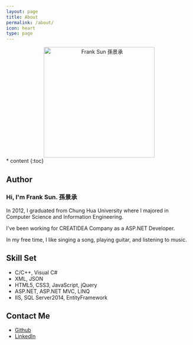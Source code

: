```yaml
---
layout: page
title: About
permalink: /about/
icon: heart
type: page
---
```

<div align="center">
    <img src="https://lh3.googleusercontent.com/DhD_bI66-pFpMu1q6AKko37ncXJL0P7SWqDcmeqvpPDzUQVHvbAEYUMu3T_vOyLDUm1uygd4HzvK1CutOOhMMw_VxYxyKZxOqmGN-ToQj92mEBsS6sGW1kirqRk6XtHFLzjsRHOYxpyY6R2EXd8hZ-azwYke0HMiuoemol6Om3GnAQi4xEHFaO6vc3CUnxfmXKAt9Pe4aM_D2cTjt3Ifn3mh8SeOvZV_3w9FTL0xS5M5IcsYqlXG7-3Ad17IfgTPEysT9pEW-7f1XP5z8vILvqxD1puMexcGvK_1o8SdkW4BDBkI3l7AfHPi4BvWruaDBayaYYtmmUq2Qs5Wk6lNj489bEm55WXvnD1ewCLW1HcNM3P8wiWfOH1-FHP0cxTKKxBPrYg6oNptHAID6BzcEgONn1Vfba6r0kBSAd8Shoor1jaJcrLirtX15NSzYHP3vJVbYSD3XGk96ZcaHexS-tGkqV0uewJom5ivtJKZ-8WrqCYSUOkwfyor8m02P50A89WlZWiGhTUYHOSYatyOkoiq-dalSAEhB1IQQNcXjdOxLPqEFrp_lAUTEAVwHfGm2_dt64uz=w1440-h810" title="Frank Sun 孫景承" alt="Frank Sun 孫景承" height="300">
</div>
* content
{:toc}

## **Author**
<h3>Hi, I'm Frank Sun. 孫景承</h3>
In 2012, I graduated from Chung Hua University where I majored in Computer Science and Information Engineering.

I've been working for CREATIDEA Company as a ASP.NET Developer.

In my free time, I like singing a song, playing guitar, and listening to music.

## **Skill Set**

* C/C++, Visual C#
* XML, JSON
* HTML5, CSS3, JavaScript, jQuery
* ASP.NET, ASP.NET MVC, LINQ
* IIS, SQL Server2014, EntityFramework

## **Contact Me**

* [Github](https://github.com/frank198978104)
* [LinkedIn](https://www.linkedin.com/in/frank-sun-ab2472139/)
